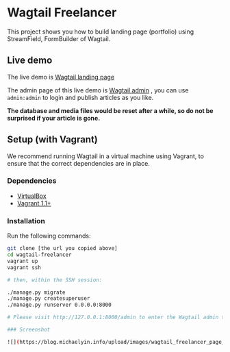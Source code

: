 # Wagtail Freelancer

This project shows you how to build landing page (portfolio) using StreamField, FormBuilder of Wagtail.

## Live demo

The live demo is [Wagtail landing page](https://wagtail-landing-page.herokuapp.com/)

The admin page of this live demo is [Wagtail admin](https://wagtail-landing-page.herokuapp.com/admin) , you can use `admin:admin` to login and publish articles as you like.

**The database and media files would be reset after a while, so do not be surprised if your article is gone.**

Setup (with Vagrant)
--------------------

We recommend running Wagtail in a virtual machine using Vagrant, to ensure that the correct dependencies are in place.

### Dependencies
 - [VirtualBox](https://www.virtualbox.org/)
 - [Vagrant 1.1+](http://www.vagrantup.com)

### Installation

Run the following commands:

```bash
git clone [the url you copied above]
cd wagtail-freelancer
vagrant up
vagrant ssh

# then, within the SSH session:

./manage.py migrate
./manage.py createsuperuser
./manage.py runserver 0.0.0.0:8000

# Please visit http://127.0.0.1:8000/admin to enter the Wagtail admin to edit the page

### Screenshot

![](https://blog.michaelyin.info/upload/images/wagtail_freelancer_page_screenshot.original.png)
